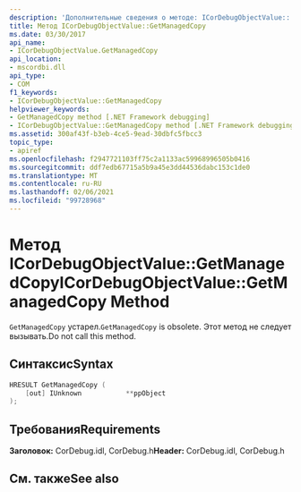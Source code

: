 ```yaml
---
description: 'Дополнительные сведения о методе: ICorDebugObjectValue:: Жетманажедкопи'
title: Метод ICorDebugObjectValue::GetManagedCopy
ms.date: 03/30/2017
api_name:
- ICorDebugObjectValue.GetManagedCopy
api_location:
- mscordbi.dll
api_type:
- COM
f1_keywords:
- ICorDebugObjectValue::GetManagedCopy
helpviewer_keywords:
- GetManagedCopy method [.NET Framework debugging]
- ICorDebugObjectValue::GetManagedCopy method [.NET Framework debugging]
ms.assetid: 300af43f-b3eb-4ce5-9ead-30dbfc5fbcc3
topic_type:
- apiref
ms.openlocfilehash: f2947721103ff75c2a1133ac59968996505b0416
ms.sourcegitcommit: ddf7edb67715a5b9a45e3dd44536dabc153c1de0
ms.translationtype: MT
ms.contentlocale: ru-RU
ms.lasthandoff: 02/06/2021
ms.locfileid: "99728968"
---
```

# <a name="icordebugobjectvaluegetmanagedcopy-method"></a><span data-ttu-id="7f9f1-103">Метод ICorDebugObjectValue::GetManagedCopy</span><span class="sxs-lookup"><span data-stu-id="7f9f1-103">ICorDebugObjectValue::GetManagedCopy Method</span></span>

<span data-ttu-id="7f9f1-104">`GetManagedCopy` устарел.</span><span class="sxs-lookup"><span data-stu-id="7f9f1-104">`GetManagedCopy` is obsolete.</span></span> <span data-ttu-id="7f9f1-105">Этот метод не следует вызывать.</span><span class="sxs-lookup"><span data-stu-id="7f9f1-105">Do not call this method.</span></span>  
  
## <a name="syntax"></a><span data-ttu-id="7f9f1-106">Синтаксис</span><span class="sxs-lookup"><span data-stu-id="7f9f1-106">Syntax</span></span>  
  
```cpp  
HRESULT GetManagedCopy (  
    [out] IUnknown           **ppObject  
);  
```  
  
## <a name="requirements"></a><span data-ttu-id="7f9f1-107">Требования</span><span class="sxs-lookup"><span data-stu-id="7f9f1-107">Requirements</span></span>  

 <span data-ttu-id="7f9f1-108">**Заголовок:** CorDebug.idl, CorDebug.h</span><span class="sxs-lookup"><span data-stu-id="7f9f1-108">**Header:** CorDebug.idl, CorDebug.h</span></span>  
  
## <a name="see-also"></a><span data-ttu-id="7f9f1-109">См. также</span><span class="sxs-lookup"><span data-stu-id="7f9f1-109">See also</span></span>
